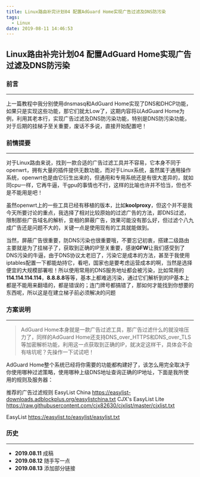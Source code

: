 ```yaml
---
title: Linux路由补完计划04 配置AdGuard Home实现广告过滤及DNS防污染
tags:
  - Linux
date: 2019-08-11 14:46:53
---
```


## Linux路由补完计划04 配置AdGuard Home实现广告过滤及DNS防污染

### 前言

---

上一篇教程中我分别使用dnsmasq和AdGuard Home实现了DNS和DHCP功能，如果只是实现这些功能，那它们就太Low了，这期内容将以AdGuard Home为例，利用其老本行，实现广告过滤及DNS防污染功能，特别是DNS防污染功能，对于后期的挂梯子至关重要，废话不多说，直接开始配置吧！

<!-- more -->

### 前情提要

---

对于Linux路由来说，找到一款合适的广告过滤工具并不容易，它本身不同于openwrt，拥有大量的插件提供无数功能，而对于Linux系统，虽然属于通用操作系统，openwrt也是由它衍生出来的，但通用和专用系统还是有很大差异的，就如同cpu一样，它再牛逼，干gpu的事情也不行，这样的比喻也许并不恰当，但也不是不能用是吧！

虽然openwrt上的一些工具已经有移植的版本，比如**koolproxy**，但这个并不是我今天所要讨论的重点，我选择了相对比较原始的过滤广告的方法，即DNS过滤，限制那些广告域名的解析，变相的屏蔽广告，效果可能没有那么好，但过滤个八九成广告还是问题不大的，关键一点是使用现有的工具就能做到。

当然，屏蔽广告很重要，防DNS污染也很重要哦，不要忘记初衷，搭建二级路由主要就是为了挂梯子了，获取到正确的IP至关重要，感谢**GFW**让我们感受到了DNS污染的牛逼，由于DNS协议太老旧了，污染它是成本的方法，甚至于我使用iptables配置一下都能劫持它，看吧，国家也是要考虑运营成本的啊，当然是选择便宜的大规模部署啦！所以使用常用的DNS服务地址都会被污染，比如常用的**114.114.114.114**，**8.8.8.8**等等，基本上都难逃污染，通过它们解析到的IP基本上都是不能用来翻墙的，都是错误的；连门牌号都搞错了，那如何才能找到你想要的东西呢，所以这是在建立梯子前必须解决的问题

### 方案说明

---

> AdGuard Home本身就是一款广告过滤工具，那广告过滤什么的就没啥压力了，同样的AdGuard Home还支持DNS_over_HTTPS和DNS_over_TLS等加密解析功能，利用这一点获取到正确的IP，就决定这样干，具体会不会有啥坑呢？先操作一下试试吧！

AdGuard Home整个系统已经将你需要的功能都构建好了，该怎么用完全取决于你使用哪种过滤策略，使用哪种上级DNS地址查询正确的IP地址，下面是我所使用的规则及服务器：

推荐的广告过滤规则
EasyList China <https://easylist-downloads.adblockplus.org/easylistchina.txt>
CJX's EasyList Lite
<https://raw.githubusercontent.com/cjx82630/cjxlist/master/cjxlist.txt>

EasyList <https://easylist.to/easylist/easylist.txt>


### 历史

---

* **2019.08.11** 成稿
* **2019.08.12** 随手写一点
* **2019.08.13** 添加部分链接
